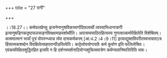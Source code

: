 +++
title = "27 रागी"

+++
  
  
।।18.27।। कर्मफलप्रेप्सुः इत्यनेनानुश्रविकस्वर्गादिफलार्थी
त्वस्याभिधानात्रागी इत्यानुषङ्गिकदृष्टफलसङ्गविवक्षामाहयशोर्थीति।
अपात्रव्ययादिराहित्यस्य गुणत्वात्कर्मापेक्षितेति विशेषितम्। काममात्मानं
भार्यां पुत्रं वोपरुन्ध्यान्न त्वेव दासकर्मकरम् \[आ.ध.2।4।9।11\]
इत्याद्युक्तविपरीतस्वभावताऽत्र हिंसात्मकशब्देन
विवक्षितेत्याहपरान्पीडयित्वेति। कर्तृत्वोपयोगायतैः कर्म कुर्वाण इति
फलितोक्तिः। एवंकर्मापेक्षितशुद्धिरहित इत्यपि न हि
दर्शनस्पर्शनादियोग्यशुचित्वमात्रेण कर्मण्यतानिष्पत्तिरिति भावः।  
  
